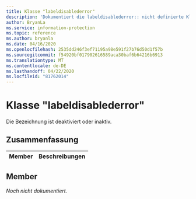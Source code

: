 ```yaml
---
title: Klasse "labeldisablederror"
description: 'Dokumentiert die labeldisablederror:: nicht definierte Klasse des Microsoft Information Protection (MIP) SDK.'
author: BryanLa
ms.service: information-protection
ms.topic: reference
ms.author: bryanla
ms.date: 04/16/2020
ms.openlocfilehash: 2535dd246f3ef71195a98e591f27b76d50d1f57b
ms.sourcegitcommit: f54920bf017902616589aca30baf6b64216b6913
ms.translationtype: MT
ms.contentlocale: de-DE
ms.lasthandoff: 04/22/2020
ms.locfileid: "81762014"
---
```

# <a name="class-labeldisablederror"></a>Klasse "labeldisablederror" 
Die Bezeichnung ist deaktiviert oder inaktiv.
  
## <a name="summary"></a>Zusammenfassung
 Member                        | Beschreibungen                                
--------------------------------|---------------------------------------------
  
## <a name="members"></a>Member
_Noch nicht dokumentiert._
